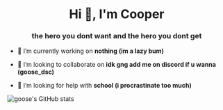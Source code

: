 <h1 align="center">Hi 👋, I'm Cooper</h1>
<h3 align="center">the hero you dont want and the hero you dont get</h3>

- 🔭 I’m currently working on **nothing (im a lazy bum)**

- 👯 I’m looking to collaborate on **idk gng add me on discord if u wanna (goose_dsc)**

- 🤝 I’m looking for help with **school (i procrastinate too much)**

![goose's GitHub stats](https://github-readme-stats.vercel.app/api?username=gooseneedsbread&show_icons=true&theme=discord_old_blurple)
